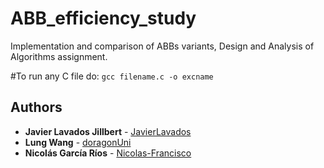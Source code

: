 # ABB_efficiency_study
Implementation and comparison of ABBs variants, Design and Analysis of Algorithms assignment.

#To run any C file do:
`gcc filename.c -o excname`

## Authors
- **Javier Lavados Jillbert** - [JavierLavados](https://github.com/JavierLavados)
- **Lung Wang** - [doragonUni](https://github.com/doragonUni)
- **Nicolás García Ríos** - [Nicolas-Francisco](https://github.com/Nicolas-Francisco)
